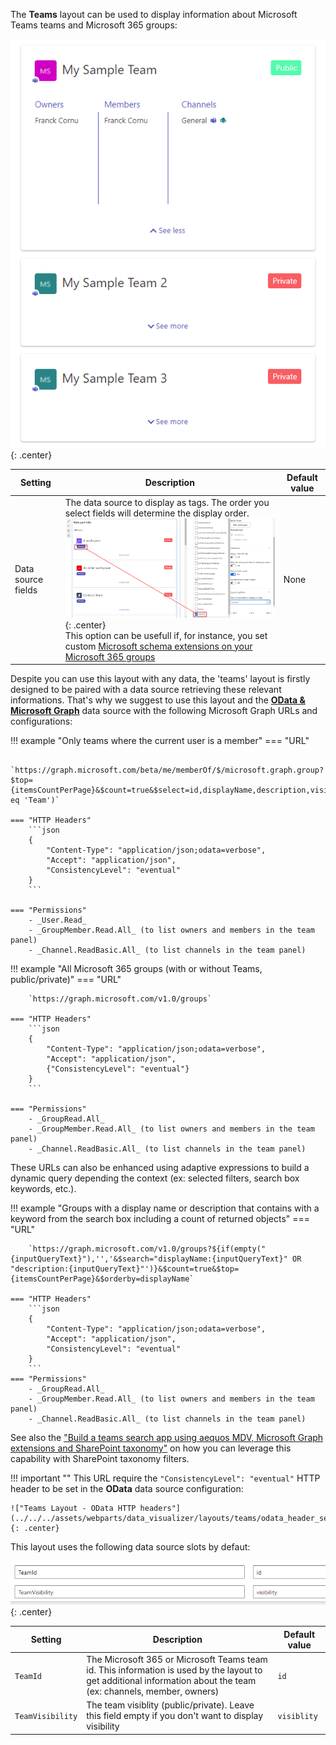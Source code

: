 The **Teams** layout can be used to display information about Microsoft Teams teams and Microsoft 365 groups:

!["Teams Layout - Overview"](../../../assets/webparts/data_visualizer/layouts/teams/teams_layout.png){: .center}

| Setting | Description | Default value 
| ------- |---------------- | ---------- |
| Data source fields | The data source to display as tags. The order you select fields will determine the display order.<br>!["Teams Layout - Tags"](../../../assets/webparts/data_visualizer/layouts/teams/teams_layout_tags.png){: .center} <br> This option can be usefull if, for instance, you set custom [Microsoft schema extensions on your Microsoft 365 groups](https://docs.microsoft.com/en-us/graph/extensibility-schema-groups)  | None

Despite you can use this layout with any data, the 'teams' layout is firstly designed to be paired with a data source retrieving these relevant informations. That's why we suggest to use this layout and the [**OData & Microsoft Graph**](../data-sources/odata.md) data source with the following Microsoft Graph URLs and configurations:

!!! example "Only teams where the current user is a member"
	=== "URL"

		`https://graph.microsoft.com/beta/me/memberOf/$/microsoft.graph.group?$top={itemsCountPerPage}&$count=true&$select=id,displayName,description,visibility&$filter=resourceProvisioningOptions/Any(x:x eq 'Team')`

	=== "HTTP Headers"
		```json
		{
			"Content-Type": "application/json;odata=verbose",
			"Accept": "application/json",
			"ConsistencyLevel": "eventual"
		}
		```

	=== "Permissions"
		- _User.Read_
		- _GroupMember.Read.All_ (to list owners and members in the team panel)
		- _Channel.ReadBasic.All_ (to list channels in the team panel)

!!! example "All Microsoft 365 groups (with or without Teams, public/private)"
	=== "URL"

		`https://graph.microsoft.com/v1.0/groups`

	=== "HTTP Headers"
		```json
		{
			"Content-Type": "application/json;odata=verbose",
			"Accept": "application/json",
			{"ConsistencyLevel": "eventual"}
		}
		```

	=== "Permissions"
		- _GroupRead.All_
		- _GroupMember.Read.All_ (to list owners and members in the team panel)
		- _Channel.ReadBasic.All_ (to list channels in the team panel)


These URLs can also be enhanced using adaptive expressions to build a dynamic query depending the context (ex: selected filters, search box keywords, etc.). 

!!! example "Groups with a display name or description that contains with a keyword from the search box including a count of returned objects"
	=== "URL"

		`https://graph.microsoft.com/v1.0/groups?${if(empty("{inputQueryText}"),'','&$search="displayName:{inputQueryText}" OR "description:{inputQueryText}"')}&$count=true&$top={itemsCountPerPage}&$orderby=displayName`

	=== "HTTP Headers"
		```json
		{
			"Content-Type": "application/json;odata=verbose",
			"Accept": "application/json",
			"ConsistencyLevel": "eventual"
		}
		```
	=== "Permissions"
		- _GroupRead.All_
		- _GroupMember.Read.All_ (to list owners and members in the team panel)
		- _Channel.ReadBasic.All_ (to list channels in the team panel)		

See also the ["Build a teams search app using aequos MDV, Microsoft Graph extensions and SharePoint taxonomy"]() on how you can leverage this capability with SharePoint taxonomy filters.

!!! important ""
    This URL require the `"ConsistencyLevel": "eventual"` HTTP header to be set in the **OData** data source configuration:

    !["Teams Layout - OData HTTP headers"](../../../assets/webparts/data_visualizer/layouts/teams/odata_header_set.png){: .center}

This layout uses the following data source slots by defaut:

!["Teams Layout - Default slots"](../../../assets/webparts/data_visualizer/layouts/teams/teams_layout_slots.png){: .center}

| Setting | Description | Default value 
| ------- |---------------- | ---------- |
| `TeamId` | The Microsoft 365 or Microsoft Teams team id. This information is used by the layout to get additional information about the team (ex: channels, member, owners)  | `id`
| `TeamVisibility` | The team visiblity (public/private). Leave this field empty if you don't want to display visibility | `visiblity`

